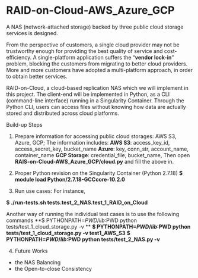 # RAID-on-Cloud-AWS_Azure_GCP
A NAS (network-attached storage) backed by three public cloud storage services is designed.

From the perspective of customers, a single cloud provider may not be trustworthy enough for providing the best quality of service and cost-efficiency. A single-platform application suffers the “**vendor lock-in**” problem, blocking the customers from migrating to better cloud providers. More and more customers have adopted a multi-platform approach, in order to obtain better services. 

RAID-on-Cloud, a cloud-based replication NAS which we will implement in this project. The client-end will be implemented in Python, as a CLI (command-line interface) running in a Singularity Container. Through the Python CLI, users can access files without knowing how data are actually stored and distributed across cloud platforms.

Build-up Steps
1. Prepare information for accessing public cloud storages: AWS S3, Azure, GCP; The information includes:
**AWS S3**: access_key_id, access_secret_key, bucket_name
**Azure**: key, conn_str, account_name, container_name
**GCP Storage**: credential_file, bucket_name, 
Then open **RAIS-on-Cloud-AWS_Azure_GCP/cloud.py** and fill the above in.

2. Proper Python revision on the Singularity Container (Python 2.7.18)
**$ module load Python/2.7.18-GCCcore-10.2.0**

3. Run use cases:
For instance, 

**$ ./run-tests.sh tests.test_2_NAS.test_1_RAID_on_Cloud**

Another way of running the individual test cases is to use the following commands
**$ PYTHONPATH=$PWD/lib:$PWD python tests/test_1_cloud_storage.py -v **
**$ PYTHONPATH=$PWD/lib:$PWD python tests/test_1_cloud_storage.py -v test1_AWS_S3**
**$ PYTHONPATH=$PWD/lib:$PWD python tests/test_2_NAS.py -v**

4. Future Works
- the NAS Balancing
- the Open-to-close Consistency
